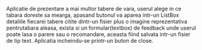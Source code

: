 Aplicatie de prezentare a mai multor tabere de vara, userul alege in ce tabara doreste sa mearga, apasand butonul va aparea intr-un ListBox detaliile fiecarei tabere citite dintr-un fisier plus o imagine
reprezentativa pentrutabara aleasa, exista si un formular(textbox) de feedback unde userul poate lasa o parere sau o recomandare, aceasta fiind salvata intr-un fisier de tip text. Aplicatia incheindu-se
printr-un buton de close.
